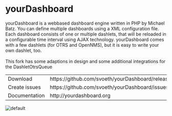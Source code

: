 # yourDashboard
yourDashboard is a webbased dashboard engine written in PHP by Michael Batz. You can define multiple dashboards using a XML configuration file. Each dashboard consists of one or multiple dashlets, that will be reloaded in a configurable time interval using AJAX technology. yourDashboard comes with a few dashlets (for OTRS and OpenNMS), but it is easy to write your own dashlet, too. 
<br><br>
This fork has some adaptions in design and some additional integrations for the DashletOtrsQueue


<table>
<tr><td>Download</td><td>https://github.com/svoeth/yourDashboard/releases</td></tr>
<tr><td>Create issues</td><td>https://github.com/svoeth/yourDashboard/issues</td></tr>
<tr><td>Documentation</td><td>http://yourdashboard.org</td></tr>
</table>

![default](https://cloud.githubusercontent.com/assets/14247054/10952431/f8580bec-8342-11e5-977e-b6a247068f8b.png)
